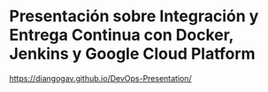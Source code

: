 # Presentación sobre Integración y Entrega Continua con Docker, Jenkins y Google Cloud Platform
https://diangogav.github.io/DevOps-Presentation/
